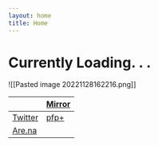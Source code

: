 ```yaml
---
layout: home
title: Home
---
```

# Currently Loading. . .

![[Pasted image 20221128162216.png]]


|            | [Mirror](https://mirror.xyz/deng2.eth) |
| --------------------------------------------------- | -------------------------------------- |
| [Twitter](https://twitter.com/xiaopilled)| [pfp+](pfp-pl.us)                      |
|[Are.na](https://www.are.na/image-consultant/index)|                                        |
